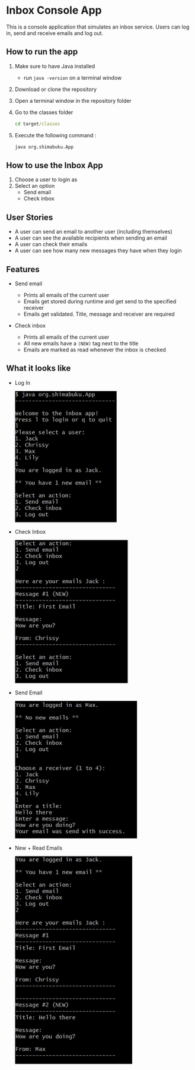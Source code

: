 # Inbox Console App

This is a console application that simulates an inbox service. Users can log in, send and receive emails and log out.

## How to run the app

1. Make sure to have Java installed

   - run `java -version` on a terminal window

2. Download or clone the repository

3. Open a terminal window in the repository folder

4. Go to the classes folder

   ```cmd
   cd target/classes
   ```

5. Execute the following command :
   ```cmd
   java org.shimabuku.App
   ```

## How to use the Inbox App

1. Choose a user to login as
2. Select an option
   - Send email
   - Check inbox

## User Stories

- A user can send an email to another user (including themselves)
- A user can see the available recipients when sending an email
- A user can check their emails
- A user can see how many new messages they have when they login

## Features

- Send email

  - Prints all emails of the current user
  - Emails get stored during runtime and get send to the specified receiver
  - Emails get validated. Title, message and receiver are required

- Check inbox
  - Prints all emails of the current user
  - All new emails have a `(NEW)` tag next to the title
  - Emails are marked as read whenever the inbox is checked

## What it looks like

- Log In

  ![Alt Text](./img/login.png)

- Check Inbox

  ![Alt Text](./img/check-inbox-1.png)

- Send Email

  ![Alt Text](./img/send-email.png)

- New + Read Emails

  ![Alt Text](./img/check-inbox-2.png)

